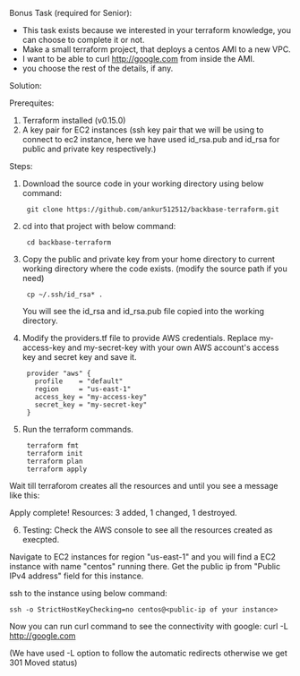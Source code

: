 Bonus Task (required for Senior):
- This task exists because we interested in your terraform knowledge, you can choose to complete it
or not.
- Make a small terraform project, that deploys a centos AMI to a new VPC.
- I want to be able to curl http://google.com from inside the AMI.
- you choose the rest of the details, if any.



Solution:

Prerequites:

1. Terraform installed (v0.15.0)
2. A key pair for EC2 instances (ssh key pair that we will be using to connect to ec2 instance, here we have used id_rsa.pub and id_rsa for public and private key respectively.)


Steps: 

1. Download the source code in your working directory using below command:

		git clone https://github.com/ankur512512/backbase-terraform.git
	
2. cd into that project with below command:

		cd backbase-terraform
	
3. Copy the public and private key from your home directory to current working directory where the code exists. (modify the source path if you need)

		cp ~/.ssh/id_rsa* .
	
   You will see the id_rsa and id_rsa.pub file copied into the working directory.
   
4. Modify the providers.tf file to provide AWS credentials. Replace my-access-key and my-secret-key with your own AWS account's access key and secret key and save it.

    	provider "aws" {
      	  profile    = "default"
      	  region     = "us-east-1"
      	  access_key = "my-access-key"
      	  secret_key = "my-secret-key"
    	}
	
5. Run the terraform commands.

		terraform fmt
		terraform init
		terraform plan
		terraform apply
	
  Wait till terraforom creates all the resources and until you see a message like this:
  
  Apply complete! Resources: 3 added, 1 changed, 1 destroyed.
  
6. Testing: Check the AWS console to see all the resources created as execpted. 

  Navigate to EC2 instances for region "us-east-1" and you will find a EC2 instance with name "centos" running there.
  Get the public ip from "Public IPv4 address" field for this instance.

  ssh to the instance using below command:
  
	ssh -o StrictHostKeyChecking=no centos@<public-ip of your instance>

  Now you can run curl command to see the connectivity with google:
		curl -L http://google.com
	
  (We have used -L option to follow the automatic redirects otherwise we get 301 Moved status)	
